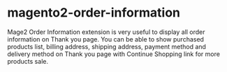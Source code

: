 # magento2-order-information
Mage2 Order Information extension is very useful to display all order information on Thank you page. You can be able to show purchased products list, billing address, shipping address, payment method and delivery method on Thank you page with Continue Shopping link for more products sale.
